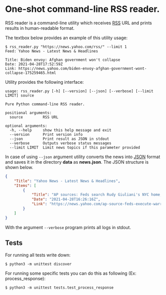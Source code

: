 # One-shot command-line RSS reader.

RSS reader is a command-line utility which receives [RSS](wikipedia.org/wiki/RSS) URL and prints results in human-readable format.

The textbox below provides an example of this utility usage:

```shell
$ rss_reader.py "https://news.yahoo.com/rss/" --limit 1
Feed: Yahoo News - Latest News & Headlines

Title: Biden envoy: Afghan government won't collapse
Date: 2021-04-28T17:52:59Z
Link: https://news.yahoo.com/biden-envoy-afghan-government-wont-collapse-175259465.html

```

Utility provides the following interface:

```shell
usage: rss_reader.py [-h] [--version] [--json] [--verbose] [--limit LIMIT] source

Pure Python command-line RSS reader.

positional arguments:
  source         RSS URL

optional arguments:
  -h, --help     show this help message and exit
  --version      Print version info
  --json         Print result as JSON in stdout
  --verbose      Outputs verbose status messages
  --limit LIMIT  Limit news topics if this parameter provided

```

In case of using `--json` argument utility converts the news into [JSON](https://en.wikipedia.org/wiki/JSON) format and saves it in the directory **data** as **news.json**. The JSON structure is shown below.

```json
{
    "Title": "Yahoo News - Latest News & Headlines",
    "Items": [
        {
            "Title": "AP sources: Feds search Rudy Giuliani's NYC home, office",
            "Date": "2021-04-28T16:26:16Z",
            "Link": "https://news.yahoo.com/ap-source-feds-execute-warrant-162616009.html"
        }
    ]
}
```

With the argument `--verbose` program prints all logs in stdout.

## Tests

For running all tests write down:

    $ python3 -m unittest discover

For running some specific tests you can do this as following (Ex: process_response):

    $ python3 -m unittest tests.test_process_response
